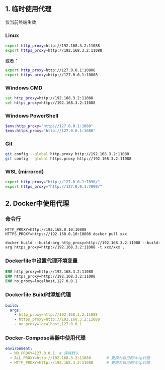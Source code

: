 ## 1. 临时使用代理

仅当前终端生效
### Linux

```bash
export http_proxy=http://192.168.3.2:11088
export https_proxy=http://192.168.3.2:11088
```

或者：

```bash
export http_proxy=http://127.0.0.1:10808
export https_proxy=http://127.0.0.1:10808
```

### Windows CMD

```cmd
set http_proxy=http://192.168.3.2:11088
set https_proxy=http://192.168.3.2:11088
```

### Windows PowerShell

```powershell
$env:http_proxy="http://127.0.0.1:1080"
$env:https_proxy="http://127.0.0.1:1080"
```

### Git

```bash
git config --global http.proxy http://192.168.3.2:11088
git config --global https.proxy http://192.168.3.2:11088
```

### WSL (mirrored)

```bash
export http_proxy="http://127.0.0.1:7890/"
export https_proxy="http://127.0.0.1:7890/"
```

## 2. Docker中使用代理
### 命令行
```shell
HTTP_PROXY=http://192.168.0.10:10808 HTTPS_PROXY=https://192.168.0.10:10808 docker pull xxx

docker build --build-arg http_proxy=http://192.168.3.2:11088 --build-arg https_proxy=http://192.168.3.2:11088 -t xxx/xxx .
```
### Dockerfile中设置代理环境变量

```dockerfile
ENV http_proxy=http://192.168.3.2:11088
ENV https_proxy=http://192.168.3.2:11088
ENV no_proxy=localhost,127.0.0.1
```

### Dockerfile Build时添加代理

```yaml
build:
  args:
    - http_proxy=http://192.168.3.2:11088
    - https_proxy=http://192.168.3.2:11088
    - no_proxy=localhost,127.0.0.1
```

### Docker-Compose容器中使用代理

```yaml
environment:
  - NO_PROXY=127.0.0.1  # 保持默认
  - ALL_PROXY=http://192.168.3.2:11088       # 更换为自己的http代理
  - HTTP_PROXY=http://192.168.3.2:11088      # 更换为自己的http代理
```
